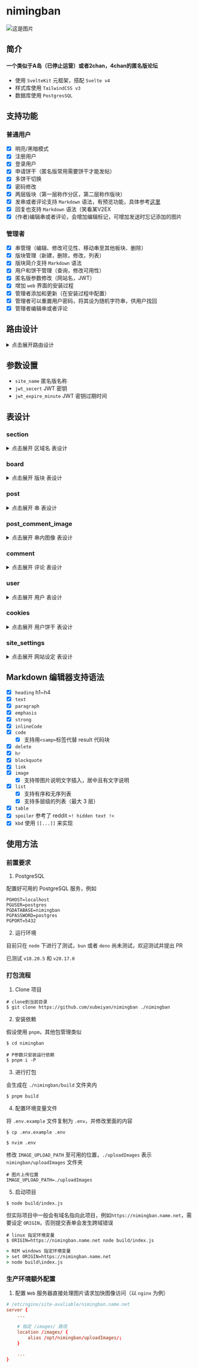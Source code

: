 # nimingban

![这是图片](/images/screenshot.png '界面')

## 简介

#### 一个类似于A岛（已停止运营）或者2chan，4chan的匿名版论坛

- 使用 `SvelteKit` 元框架，搭配 `Svelte v4`
- 样式库使用 `TailwindCSS v3`
- 数据库使用 `PostgresSQL`

## 支持功能

### 普通用户

- [x] 明亮/黑暗模式
- [x] 注册用户
- [x] 登录用户
- [x] 申请饼干（匿名版常用需要饼干才能发帖）
- [x] 多饼干切换
- [x] 密码修改
- [x] 两层版块（第一层称作分区，第二层称作版块）
- [x] 发串或者评论支持 `Markdown` 语法，有预览功能，具体参考[这里](#markdown-编辑器支持语法)
- [x] 回复也支持 `Markdown` 语法（笑看某V2EX
- [x] (作者)编辑串或者评论，会增加编辑标记，可增加发送时忘记添加的图片

### 管理者

- [x] 串管理（编辑、修改可见性、移动串至其他板块、删除）
- [x] 版块管理（新建，删除，修改，列表）
- [x] 版块简介支持 `Markdown` 语法
- [x] 用户和饼干管理（查询，修改可用性）
- [x] 匿名版参数修改（网站名，JWT）
- [x] 增加 `web` 界面的安装过程
- [x] 管理者添加和更新（在安装过程中配置）
- [x] 管理者可以重置用户密码，将其设为随机字符串，供用户找回
- [x] 管理者编辑串或者评论

## 路由设计

<details>
<summary>点击展开路由设计</summary>

| 功能                             | 路径（和请求方法）                      | 携带参数 |
| -------------------------------- | --------------------------------------- | -------- |
| 主页                             | GET /                                   |          |
| 某个版                           | GET /board/{board_url}                  |          |
| （管理）编辑某串或评论           | POST /board/editPostOrComment/{post_id} |          |
| 获取某个版的串                   | GET /board/getPosts/{board_url}         |          |
| 发送串                           | POST /board/sendPost/{board_url}        |          |
| 发送回复串                       | POST /board/sendComment/{post_id}       |          |
| 获取某串回复                     | GET /comment/{post_id}                  |          |
| 获取某串最新回复                 | GET /comment/latest/{post_id}           |          |
| 获取单独某条回复                 | GET /comment/single/{comment_id}        |          |
| 获取某串包含的图片               | GET /getImages/fromPostOrComment/{id}      |          |
| 查看某串                         | GET /post/{post_id}                     |          |
| 登录                             | POST /login                             |          |
| （管理）添加版块                 | POST /manage/addBoard                   |          |
| （管理）添加分区                 | POST /manage/addSection                 |          |
| （管理）编辑串状态               | POST /manage/editPostStatus/{id}        |          |
| （管理）获取版块列表             | GET /manage/getBoardList/{id}           |          |
| （管理）获取分区列表             | GET /manage/getSectionList              |          |
| （管理）获取网站设置             | GET /manage/getSettingList              |          |
| （管理）移动串                   | POST /manage/movePost                   |          |
| （管理）获取完整版块列表         | GET /manage/movePost/getFullBoardList   |          |
| （管理）删除版块                 | GET /manage/removeBoard/{id}            |          |
| （管理）删除评论                 | GET /manage/removeComment/{id}          |          |
| （管理）删除串                   | GET /manage/removePost/{id}             |          |
| （管理）删除分区                 | GET /manage/removeSection/{id}          |          |
| （管理）将用户变更为重置密码状态 | POST /manage/resetPassword              |          |
| （管理）搜索用户或饼干           | POST /manage/searchCookies              |          |
| （管理）搜索用户详细信息         | POST /manage/searchUser                 |          |
| （管理）切换用户或饼干状态       | POST /manage/toggleUserStatus           |          |
| （管理）更新版块                 | POST /manage/updateBoard                |          |
| （管理）更新分区                 | POST /manage/updateSection              |          |
| （管理）更新网站设置             | POST /manage/updateSetting              |          |
| 注册                             | POST /register                          |          |
| 获取饼干                         | GET /user/getNewCookies                 |          |
| 刷新JWT                          | POST /user/refreshJWT                   |          |
| 修改密码                         | POST /user/updatePassword               |          |
| 重置密码                         | POST /user/resetPassword                |          |

</details>

## 参数设置

- `site_name` 匿名版名称
- `jwt_secert` JWT 密钥
- `jwt_expire_minute` JWT 密钥过期时间

## 表设计

### section

<details>
<summary>点击展开 区域名 表设计</summary>

| 列名         | 数据类型   | 备注 |
| ------------ | ---------- | ---- |
| id           | uuid       |      |
| section_name | vchar(256) |      |
| order        | integer    |      |

</details>

### board

<details>
<summary>点击展开 版块 表设计</summary>

| 列名               | 数据类型   | 备注                              |
| ------------------ | ---------- | --------------------------------- |
| id                 | uuid       |                                   |
| parent_section_id  | uuid       |                                   |
| min_post_second    | integer    | default 10                        |
| min_post_timestamp | timestamp  |                                   |
| access_type        | vchar(16)  | 可选值 `all` `view_only` `hidden` |
| name               | vchar(256) |                                   |
| url_name           | vchar(256) |                                   |
| intro              | text       |                                   |
| order              | integer    |                                   |

</details>

### post

<details>
<summary>点击展开 串 表设计</summary>

| 列名              | 数据类型   | 备注                                   |
| ----------------- | ---------- | -------------------------------------- |
| id                | uuid       |                                        |
| status            | vchar(16)  | 可选值 `repliable` `readonly` `hidden` |
| belong_board_id   | uuid       |                                        |
| poster_name       | vchar(256) |                                        |
| poster_email      | vchar(256) |                                        |
| title             | vchar(256) |                                        |
| content           | text       |                                        |
| poster_cookies_id | uuid       |                                        |
| post_timestamp    | timestamp  |                                        |
| edit_timestamp    | timestamp  |                                        |

</details>

### post_comment_image

<details>
<summary>点击展开 串内图像 表设计</summary>

| 列名       | 数据类型   | 备注                                   |
| ---------- | ---------- | -------------------------------------- |
| id         | uuid       |                                        |
| image_type | vchar(16)  | 可用值 `png` `jpg` `gif` `webp` `avif` |
| exist_type | vchar(16)  | 可用值 `exist` `hidden` `remove`       |
| post_id    | uuid       |                                        |
| fullname   | vchar(128) |                                        |

</details>

### comment

<details>
<summary>点击展开 评论 表设计</summary>

| 列名           | 数据类型   | 备注 |
| -------------- | ---------- | ---- |
| id             | uuid       |      |
| belong_post_id | uuid       |      |
| poster_name    | vchar(256) |      |
| poster_email   | vchar(256) |      |
| title          | vchar(256) |      |
| content        | text       |      |
| post_timestamp | timestamp  |      |
| edit_timestamp | timestamp  |      |

</details>

### user

<details>
<summary>点击展开 用户 表设计</summary>

| 列名             | 数据类型   | 备注                                         |
| ---------------- | ---------- | -------------------------------------------- |
| id               | uuid       |                                              |
| status           | vchar(16)  | 可用值 `enable` `disable`                    |
| username         | vchar(256) |                                              |
| password_hash    | vchar(128) |                                              |
| password_salt    | vchar(128) |                                              |
| type             | vchar(16)  | 可用值 `admin` `user`                        |
| create_timestamp | timestamp  |                                              |
| reset_password   | vchar(128) | 有值则处于密码重置状态，且此值为重置后的代码 |

</details>

### cookies

<details>
<summary>点击展开 用户饼干 表设计</summary>

| 列名             | 数据类型  | 备注                      |
| ---------------- | --------- | ------------------------- |
| id               | uuid      |                           |
| belong_user_id   | uuid      |                           |
| create_timestamp | timestamp |                           |
| expire_timestamp | timestamp |                           |
| content          | vchar(32) |                           |
| status           | vchar(16) | 可用值 `enable` `disable` |

</details>

### site_settings

<details>
<summary>点击展开 网站设定 表设计</summary>

| 列名        | 数据类型   | 备注 |
| ----------- | ---------- | ---- |
| name        | vchar(64)  |      |
| data_type   | vchar(64)  |      |
| value       | vchar(128) |      |
| description | vchar(256) |      |

| 支持的值     | 说明                | 数据类型 | 默认值              |
| ------------ | ------------------- | -------- | ------------------- |
| site_name    | 站点名称            | "string" | "匿名版"            |
| cookie_limit | 饼干限制            | "number" | "5"                 |
| jwt_secret   | JSON Web Token 密钥 | "string" | "nimingban20241011" |

</details>

## Markdown 编辑器支持语法

- [x] `heading` h1~h4
- [x] `text`
- [x] `paragraph`
- [x] `emphasis`
- [x] `strong`
- [x] `inlineCode`
- [x] `code`
  - [x] 支持用`<samp>`标签代替 result 代码块
- [x] `delete`
- [x] `hr`
- [x] `blockquote`
- [x] `link`
- [x] `image`
  - [x] 支持带图片说明文字插入，居中且有文字说明
- [x] `list`
  - [x] 支持有序和无序列表
  - [x] 支持多层级的列表（最大 3 层）
- [x] `table`
- [x] `spoiler` 参考了 reddit `>! hidden text !<`
- [x] `kbd` 使用 `[[...]]` 来实现

## 使用方法

### 前置要求

1. PostgreSQL

配置好可用的 PostgreSQL 服务，例如

```
PGHOST=localhost
PGUSER=postgres
PGDATABASE=nimingban
PGPASSWORD=postgres
PGPORT=5432
```

2. 运行环境

目前只在 `node` 下进行了测试，`bun` 或者 `deno` 尚未测试，欢迎测试并提出 PR

已测试 `v18.20.5` 和 `v20.17.0`

### 打包流程

1. Clone 项目

```shell
# clone到当前目录
$ git clone https://github.com/xubeiyan/nimingban ./nimingban
```

2. 安装依赖

假设使用 `pnpm`，其他包管理类似

```shell
$ cd nimingban

# P参数只安装运行依赖
$ pnpm i -P
```

3. 进行打包

会生成在 `./nimingban/build` 文件夹内

```shell
$ pnpm build
```

4. 配置环境变量文件

将 `.env.example` 文件复制为 `.env`，并修改里面的内容

```shell
$ cp .env.example .env

$ nvim .env
```

修改 `IMAGE_UPLOAD_PATH` 至可用的位置，`./uploadImages` 表示`nimingban/uploadImages` 文件夹

```
# 图片上传位置
IMAGE_UPLOAD_PATH=./uploadImages
```

5. 启动项目

```shell
$ node build/index.js
```

但实际项目中一般会有域名指向此项目，例如`https://nimingban.name.net`，需要设定 `ORIGIN`，否则提交表单会发生跨域错误

```shell
# linux 指定环境变量
$ ORIGIN=https://nimingban.name.net node build/index.js
```

```bat
> REM windows 指定环境变量
> set ORIGIN=https://nimingban.name.net
> node build\index.js
```

### 生产环境额外配置

1. 配置 `Web` 服务器直接处理图片请求加快图像访问（以 `nginx` 为例）

```conf
# /etc/nginx/site-avaliable/nimingban.name.net
server {
    ...

    # 指定 /images/ 路径
    location /images/ {
        alias /opt/nimingban/uploadImages/;
    }

    ...
}

```
